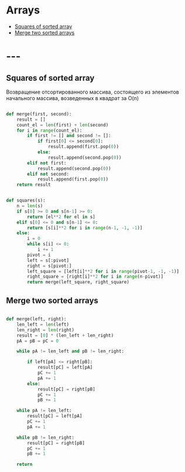 # Arrays

+ [Squares of sorted array](#squares-of-sorted-array)
+ [Merge two sorted arrays](#merge-two-sorted-arrays)
# ---


## Squares of sorted array

Возвращение отсортированного массива, состоящего из элементов начального массива, возведенных в квадрат за O(n)

```python

def merge(first, second):
    result = []
    count_el = len(first) + len(second)
    for i in range(count_el):
        if first != [] and second != []:
            if first[0] <= second[0]:
                result.append(first.pop(0))
            else:
                result.append(second.pop(0))
        elif not first:
            result.append(second.pop(0))
        elif not second:
            result.append(first.pop(0))
    return result


def squares(s):
    n = len(s)
    if s[0] >= 0 and s[n-1] >= 0:
        return [el**2 for el in s]
    elif s[0] <= 0 and s[n-1] <= 0:
        return [s[i]**2 for i in range(n-1, -1, -1)]
    else:
        i = 0
        while s[i] <= 0:
            i += 1
        pivot = i
        left = s[:pivot]
        right = s[pivot:]
        left_square = [left[i]**2 for i in range(pivot-1, -1, -1)]
        right_square = [right[i]**2 for i in range(n-pivot)]
        return merge(left_square, right_square)

```

## Merge two sorted arrays

```python 

def merge(left, right):
    len_left = len(left)
    len_right = len(right)
    result = [0] * (len_left + len_right)
    pA = pB = pC = 0

    while pA != len_left and pB != len_right:

        if left[pA] <= right[pB]:
            result[pC] = left[pA]
            pC += 1
            pA += 1
        else:
            result[pC] = right[pB]
            pC += 1
            pB += 1

    while pA != len_left:
        result[pC] = left[pA]
        pC += 1
        pA += 1

    while pB != len_right:
        result[pC] = right[pB]
        pC += 1
        pB += 1

    return 

